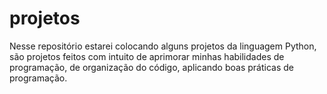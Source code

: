 # projetos
Nesse repositório estarei colocando alguns projetos da linguagem Python, são projetos feitos com intuito de aprimorar minhas habilidades de programação, de organização do código, aplicando boas práticas de programação. 
